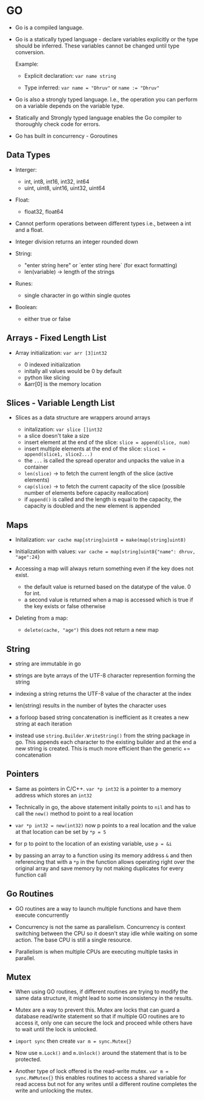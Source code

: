 # GO

- Go is a compiled language.

- Go is a statically typed language - declare variables explicitly or the type should be inferred. These variables cannot be changed until type conversion.

    Example:

    - Explicit declaration: `var name string`

    - Type inferred: `var name = "Dhruv"` or `name := "Dhruv"`


- Go is also a strongly typed language. I.e., the operation you can perform on a variable depends on the variable type.

- Statically and Strongly typed language enables the Go compiler to thoroughly check code for errors.

- Go has built in concurrency - Goroutines

## Data Types

- Interger:

    - int, int8, int16, int32, int64
    - uint, uint8, uint16, uint32, uint64

- Float:

    - float32, float64

- Cannot perform operations between different types i.e., between a int and a float.

- Integer division returns an integer rounded down

- String:
    - "enter string here" or \`enter sting here\` (for exact formatting)
    - len(variable) -> length of the strings

- Runes:
    - single character in go within single quotes

- Boolean:
    - either true or false


## Arrays - Fixed Length List

- Array initialization: `var arr [3]int32`

    - 0 indexed initialization
    - initally all values would be 0 by default
    - python like slicing
    - &arr[0] is the memory location


## Slices - Variable Length List

- Slices as a data structure are wrappers around arrays

    - initalization: `var slice []int32`
    - a slice doesn't take a size
    - insert element at the end of the slice: `slice = append(slice, num)`
    - insert multiple elements at the end of the slice: `slice1 = append(slice1, slice2...)`
    - the `...` is called the spread operator and unpacks the value in a container
    - `len(slice)` -> to fetch the current length of the slice (active elements)
    - `cap(slice)` -> to fetch the current capacity of the slice (possible number of elements before capacity reallocation)
    - if `append()` is called and the length is equal to the capacity, the capacity is doubled and the new element is appended
 

## Maps

- Initalization: `var cache map[string]uint8 = make(map[string]uint8)`

- Initialization with values: `var cache = map[string]uint8{"name": dhruv, "age":24}`

- Accessing a map will always return something even if the key does not exist.
    - the default value is returned based on the datatype of the value. 0 for int.
    - a second value is returned when a map is accessed which is true if the key exists or false otherwise

- Deleting from a map:
    - `delete(cache, "age")` this does not return a new map

## String

 - string are immutable in go

 - strings are byte arrays of the UTF-8 character represention forming the string

 - indexing a string returns the UTF-8 value of the character at the index

 - len(string) results in the number of bytes the character uses

 - a forloop based string concatenation is inefficient as it creates a new string at each iteration

 -  instead use `string.Builder.WriteString()` from the string package in go. This appends each character to the existing builder and at the end a new string is created. This is much more efficient than the generic += concatenation

## Pointers

- Same as pointers in C/C++. `var *p int32` is a pointer to a memory address which stores an `int32`

- Technically in go, the above statement initally points to `nil` and has to call the `new()` method to point to a real location

- `var *p int32 = new(int32)` now p points to a real location and the value at that location can be set by `*p = 5`

- for p to point to the location of an existing variable, use `p = &i`

- by passing an array to a function using its memory address `&` and then referencing that with a `*p` in the function allows operating right over the original array and save memory by not making duplicates for every function call 

## Go Routines

- GO routines are a way to launch multiple functions and have them execute concurrently

- Concurrency is not the same as parallelism. Concurrency is context switching between the CPU so it doesn't stay idle while waiting on some action. The base CPU is still a single resource.

- Parallelism is when multiple CPUs are executing multiple tasks in parallel.

## Mutex

- When using GO routines, if different routines are trying to modify the same data structure, it might lead to some inconsistency in the results.

- Mutex are a way to prevent this. Mutex are locks that can guard a database read/write statement so that if multiple GO routines are to access it, only one can secure the lock and proceed while others have to wait until the lock is unlocked.

- `import sync` then create `var m = sync.Mutex{}`

- Now use `m.Lock()` and `m.Unlock()` around the statement that is to be protected.

- Another type of lock offered is the read-write mutex. `var m = sync.RWMutex{}` this enables routines to access a shared variable for read access but not for any writes until a different routine completes the write and unlocking the mutex.